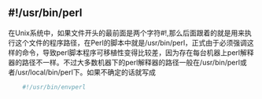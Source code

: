 ##  #!/usr/bin/perl
在Unix系统中，如果文件开头的最前面是两个字符#!,那么后面跟着的就是用来执行这个文件的程序路径，在Perl的脚本中就是/usr/bin/perl，正式由于必须强调这样的命令，导致perl脚本程序可移植性变得比较差，因为存在每台机器上perl解释器的路径不一样。不过大多数机器下的perl解释器的路径一般在/usr/bin/perl或者/usr/local/bin/perl下。如果不确定的话就写成
```perl
    #!/usr/bin/envperl
```